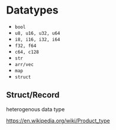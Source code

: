 # Datatypes

- `bool`
- `u8, u16, u32, u64`
- `i8, i16, i32, i64`
- `f32, f64`
- `c64, c128`
- `str`
- `arr/vec`
- `map`
- `struct`

## Struct/Record

heterogenous data type

https://en.wikipedia.org/wiki/Product_type
